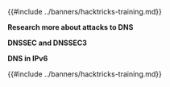 {{#include ../banners/hacktricks-training.md}}

**Research more about attacks to DNS**

**DNSSEC and DNSSEC3**

**DNS in IPv6**

{{#include ../banners/hacktricks-training.md}}
